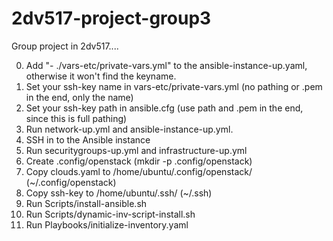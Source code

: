 # 2dv517-project-group3

Group project in 2dv517....


0. Add "- ./vars-etc/private-vars.yml" to the ansible-instance-up.yaml, otherwise it won't find the keyname.
1. Set your ssh-key name in vars-etc/private-vars.yml (no pathing or .pem in the end, only the name)
2. Set your ssh-key path in ansible.cfg (use path and .pem in the end, since this is full pathing)
3. Run network-up.yml and ansible-instance-up.yml.
4. SSH in to the Ansible instance
5. Run securitygroups-up.yml and infrastructure-up.yml
6. Create .config/openstack (mkdir -p .config/openstack)
7. Copy clouds.yaml to /home/ubuntu/.config/openstack/ (~/.config/openstack)
8. Copy ssh-key to /home/ubuntu/.ssh/ (~/.ssh)
9. Run Scripts/install-ansible.sh
10. Run Scripts/dynamic-inv-script-install.sh
11. Run Playbooks/initialize-inventory.yaml
